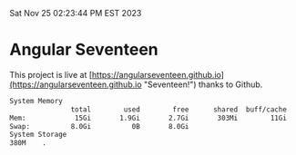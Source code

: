 Sat Nov 25 02:23:44 PM EST 2023

# Angular Seventeen


This project is live at [https://angularseventeen.github.io](https://angularseventeen.github.io "Seventeen!") thanks to Github.

```bash
System Memory
               total        used        free      shared  buff/cache   available
Mem:            15Gi       1.9Gi       2.7Gi       303Mi        11Gi        13Gi
Swap:          8.0Gi          0B       8.0Gi
System Storage
380M	.
```
